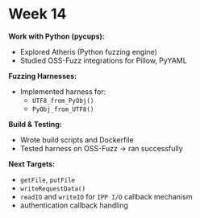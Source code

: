 # Week 14

**Work with Python (pycups):**
- Explored Atheris (Python fuzzing engine)
- Studied OSS-Fuzz integrations for Pillow, PyYAML

**Fuzzing Harnesses:**
- Implemented harness for:
  - `UTF8_from_PyObj()`
  - `PyObj_from_UTF8()`

**Build & Testing:**
- Wrote build scripts and Dockerfile
- Tested harness on OSS-Fuzz -> ran successfully

**Next Targets:**
- `getFile`, `putFile`
- `writeRequestData()`
- `readIO` and `writeIO` for `IPP I/O` callback mechanism
- authentication callback handling
